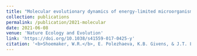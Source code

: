 ```yaml
---
title: "Molecular evolutionary dynamics of energy-limited microorganisms"
collection: publications
permalink: /publication/2021-molecular
date: 2021-06-08
venue: 'Nature Ecology and Evolution'
link: 'https://doi.org/10.1038/s41559-017-0425-y'
citation: '<b>Shoemaker, W.R.</b>, E. Polezhaeva, K.B. Givens, & J.T. Lennon. Molecular evolutionary dynamics of energy-limited microorganisms. <i>Molecular Biology and Evolution</i> 38, 4532–45 (2021).'
---
```


